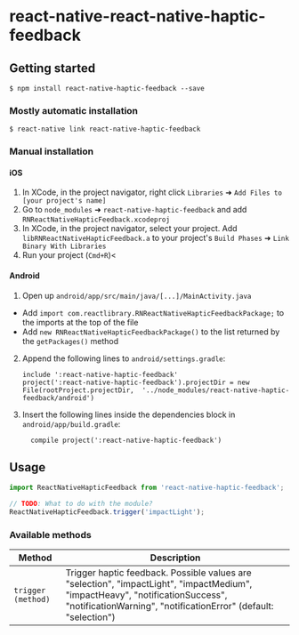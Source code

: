 
# react-native-react-native-haptic-feedback

## Getting started

`$ npm install react-native-haptic-feedback --save`

### Mostly automatic installation

`$ react-native link react-native-haptic-feedback`

### Manual installation


#### iOS

1. In XCode, in the project navigator, right click `Libraries` ➜ `Add Files to [your project's name]`
2. Go to `node_modules` ➜ `react-native-haptic-feedback` and add `RNReactNativeHapticFeedback.xcodeproj`
3. In XCode, in the project navigator, select your project. Add `libRNReactNativeHapticFeedback.a` to your project's `Build Phases` ➜ `Link Binary With Libraries`
4. Run your project (`Cmd+R`)<

#### Android

1. Open up `android/app/src/main/java/[...]/MainActivity.java`
  - Add `import com.reactlibrary.RNReactNativeHapticFeedbackPackage;` to the imports at the top of the file
  - Add `new RNReactNativeHapticFeedbackPackage()` to the list returned by the `getPackages()` method
2. Append the following lines to `android/settings.gradle`:
  	```
  	include ':react-native-haptic-feedback'
  	project(':react-native-haptic-feedback').projectDir = new File(rootProject.projectDir, 	'../node_modules/react-native-haptic-feedback/android')
  	```
3. Insert the following lines inside the dependencies block in `android/app/build.gradle`:
  	```
      compile project(':react-native-haptic-feedback')
  	```

## Usage
```javascript
import ReactNativeHapticFeedback from 'react-native-haptic-feedback';

// TODO: What to do with the module?
ReactNativeHapticFeedback.trigger('impactLight');
```

### Available methods

Method | Description
------ | ------
`trigger (method)` | Trigger haptic feedback. Possible values are "selection", "impactLight", "impactMedium", "impactHeavy", "notificationSuccess", "notificationWarning", "notificationError" (default: "selection")

  